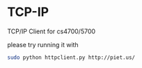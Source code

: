 TCP-IP
======

TCP/IP Client for cs4700/5700

please try running it with 
```sh
sudo python httpclient.py http://piet.us/
```
